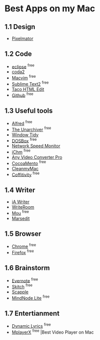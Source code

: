 # Best Apps on my Mac


## 1.1 Design

* [Pixelmator]


## 1.2 Code

*	[eclipse]	<sup>free</sup>
*	[coda2]
*	[Macvim]	<sup>free</sup>	
*	[Sublime Text2]	<sup>free</sup>
*	[Taco HTML Edit]
*	[Github]	<sup>free</sup>


## 1.3 Useful tools

* [Alfred]		<sup>free</sup>
* [The Unarchiver]		<sup>free</sup>
* [Window Tidy]
* [DOSBox]		<sup>free</sup>
* [Network Speed Monitor]
* [iChm]		<sup>free</sup>
* [Any Video Converter Pro]
* [CocoaMento] 		<sup>free</sup>
* [CleanmyMac]
* [Coffitivity]		<sup>free</sup>	


## 1.4 Writer

* [iA Writer]
* [WriteRoom]	
* [Mou]		<sup>free</sup>		
* [Marsedit]


## 1.5 Browser

* [Chrome]			<sup>free</sup>	
* [Firefox]		<sup>free</sup>


## 1.6 Brainstorm

* [Evernote]			<sup>free</sup>
* [Skitch]				<sup>free</sup>
* [Scapple]
* [MindNode Lite]				<sup>free</sup>


## 1.7 Entertianment

* [Dynamic Lyrics]			<sup>free</sup>
* [MplayerX]			<sup>free</sup> |Best Video Player on Mac

[Pixelmator]:www.pixelmator.com/
[eclipse]:http://www.eclipse.org/downloads/
[coda2]:http://www.panic.com/Coda
[Macvim]:http://www.vim.org
[Sublime Text2]:http://www.sublimetext.com/
[Taco HTML Edit]:http://tacosw.com/
[Github]:http://mac.github.com/

[Alfred]:https://www.alfredapp.com/
[The Unarchiver]:http://wakaba.c3.cx/s/apps/unarchiver
[Window Tidy]:https://itunes.apple.com/cn/app/window-tidy/id456609775
[DOSBox]:http://www.dosbox.com/
[Network Speed Monitor]:https://itunes.apple.com/cn/app/wang-su-jian-ce-jing-ling/id525944153?mt=12
[iChm]:http://www.robinlu.com/ichm
[Any Video Converter Pro]:https://itunes.apple.com/cn/app/any-video-converter-pro/id489117682?mt=12
[CocoaMento]:https://code.google.com/p/mentohust/downloads/detail?name=CocoaMento.dmg&can=2&q
[CleanmyMac]:http://macpaw.com/cleanmymac
[Coffitivity]:http://coffitivity.com/
[iA Writer]:https://itunes.apple.com/cn/app/ia-writer/id439623248?mt=12
[WriteRoom]:https://itunes.apple.com/cn/app/writeroom/id417967324?mt=12
[Mou]:http://mouapp.com/
[Marsedit]:https://itunes.apple.com/cn/app/marsedit-blog-editor-for-wordpress/id402376225?mt=12
[Chrome]:https://www.google.com/intl/zh-CN/chrome/browser/
[Firefox]:https://www.mozilla.org/zh-CN/firefox/new/?utm_source=firefox-com&utm_medium=referral
[Evernote]:http://www.yinxiang.com/download/get.php?file=EvernoteMacApp
[Skitch]:https://itunes.apple.com/cn/app/skitch/id425955336?mt=12
[Scapple]:http://www.literatureandlatte.com/scapple.php
[MindNode Lite]:https://itunes.apple.com/cn/app/mindnode-lite/id402397683?mt=12
[Dynamic Lyrics]:http://martianz.cn/dynamiclyrics/
[MplayerX]:http://mplayerx.org/